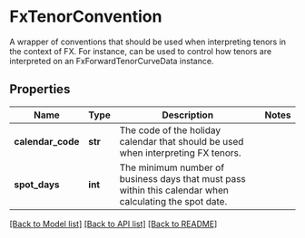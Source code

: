 # FxTenorConvention

A wrapper of conventions that should be used when interpreting tenors in the context of FX.  For instance, can be used to control how tenors are interpreted on an FxForwardTenorCurveData instance.

## Properties
Name | Type | Description | Notes
------------ | ------------- | ------------- | -------------
**calendar_code** | **str** | The code of the holiday calendar that should be used when interpreting FX tenors. | 
**spot_days** | **int** | The minimum number of business days that must pass within this calendar when calculating the spot date. | 

[[Back to Model list]](../README.md#documentation-for-models) [[Back to API list]](../README.md#documentation-for-api-endpoints) [[Back to README]](../README.md)


